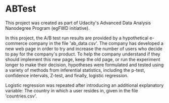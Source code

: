 # ABTest

This project was created as part of Udacity's Advanced Data Analysis Nanodegree Program (egFWD initiative).

In this project, the A/B test run results are provided by a hypothetical e-commerce company in the file 'ab_data.csv'. 
The company has developed a new web page in order to try and increase the number of users who decide to pay for the company's product. To help the company understand if they should implement this new page, keep the old page, or run the experiment longer to make their decision, hypotheses were formulated and tested using a variety of methods from inferential statistics, including the p-test, confidence intervals, Z-test, and finally, logistic regression. 

Logistic regression was repeated after introducing an additional explanatory variable: The country in which a user resides in, given in the file 'countries.csv'.
